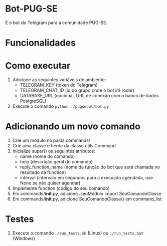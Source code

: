 # Bot-PUG-SE
É o bot do Telegram para a comunidade PUG-SE.

# Funcionalidades

# Como executar
1) Adicione as seguintes variáveis de ambiente:
    - TELEGRAM_KEY  (token do Telegram)
    - TELEGRAM_CHAT_ID (id do grupo onde o bot irá rodar)
    - DATABASE_URL (opcional, URL de conexão com o banco de dados PostgreSQL)
2) Execute o comando ``python ./pugsebot/bot.py``

# Adicionando um novo comando
1) Crie um módulo na pasta commands/
2) Crie uma classe e herde da classe utils.Command
3) Inicialize super() os seguintes atributos:
    - name (nome do comando)
    - help (descrição geral do comando)
    - reply_function_name (nome da função do bot que será chamada no resultado da function)
    - interval (intervalo em segundos para a execução agendada, use None se não quiser agendar)
4) Implemente function (código do seu comando)
5) Em commands/__init__.py, adicione .seuMódulo import SeuComandoClasse 
6) Em commands/__init__.py, adicione SeuComandoClasse() em command_list

# Testes
1) Execute o comando ``./run_tests.sh`` (Linux) ou ``./run_tests.bat`` (Windows)
